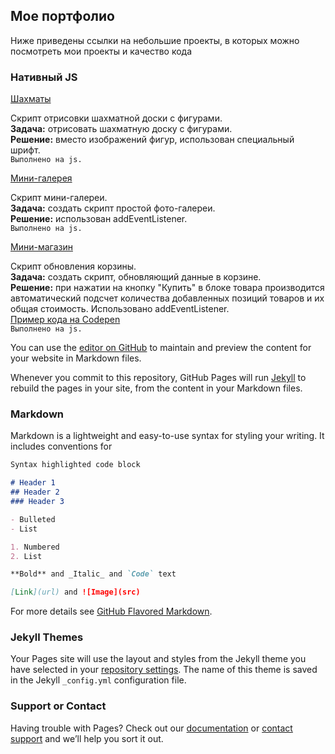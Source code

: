 ## Мое портфолио

Ниже приведены ссылки на небольшие проекты, в которых можно посмотреть мои проекты и качество кода

### Нативный JS


[Шахматы](https://xiolog.github.io/portfolio/js/chess)

Скрипт отрисовки шахматной доски с фигурами.  
**Задача:** отрисовать шахматную доску с фигурами.  
**Решение:** вместо изображений фигур, использован специальный шрифт.  
`Выполнено на js.`

[Мини-галерея](https://xiolog.github.io/portfolio/js/mini-gallery)

Скрипт мини-галереи.  
**Задача:** создать скрипт простой фото-галереи.  
**Решение:** использован addEventListener.  
`Выполнено на js.`

[Мини-магазин](https://xiolog.github.io/portfolio/js/mini-market)

Скрипт обновления корзины.  
**Задача:** создать скрипт, обновляющий данные в корзине.  
**Решение:** при нажатии на кнопку "Купить" в блоке товара производится автоматический подсчет количества добавленных позиций товаров и их общая стоимость. Использовано addEventListener.  
[Пример кода на Codepen](https://codepen.io/xiolog/pen/roWvEK)  
`Выполнено на js.`


You can use the [editor on GitHub](https://github.com/XIOLog/portfolio/edit/master/index.md) to maintain and preview the content for your website in Markdown files.

Whenever you commit to this repository, GitHub Pages will run [Jekyll](https://jekyllrb.com/) to rebuild the pages in your site, from the content in your Markdown files.

### Markdown

Markdown is a lightweight and easy-to-use syntax for styling your writing. It includes conventions for

```markdown
Syntax highlighted code block

# Header 1
## Header 2
### Header 3

- Bulleted
- List

1. Numbered
2. List

**Bold** and _Italic_ and `Code` text

[Link](url) and ![Image](src)
```

For more details see [GitHub Flavored Markdown](https://guides.github.com/features/mastering-markdown/).

### Jekyll Themes

Your Pages site will use the layout and styles from the Jekyll theme you have selected in your [repository settings](https://github.com/XIOLog/portfolio/settings). The name of this theme is saved in the Jekyll `_config.yml` configuration file.

### Support or Contact

Having trouble with Pages? Check out our [documentation](https://help.github.com/categories/github-pages-basics/) or [contact support](https://github.com/contact) and we’ll help you sort it out.
